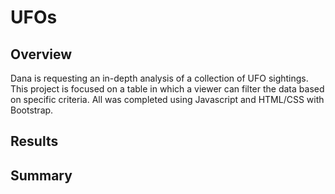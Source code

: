 # UFOs
## Overview
Dana is requesting an in-depth analysis of a collection of UFO sightings. This project is focused on a table in which a viewer can filter the data based on specific criteria. All was completed using Javascript and HTML/CSS with Bootstrap.

## Results

## Summary
